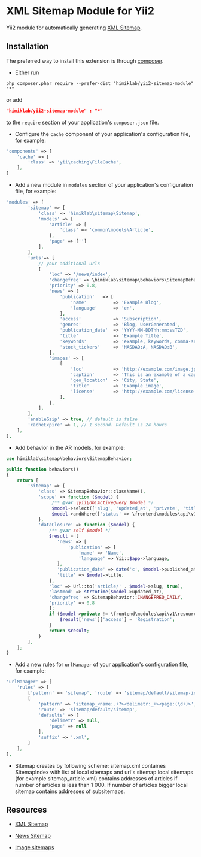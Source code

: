 XML Sitemap Module for Yii2
==========================
Yii2 module for automatically generating [XML Sitemap](http://www.sitemaps.org/protocol.html).

Installation
------------
The preferred way to install this extension is through [composer](http://getcomposer.org/download/).

* Either run

```
php composer.phar require --prefer-dist "himiklab/yii2-sitemap-module" "*"
```

or add

```json
"himiklab/yii2-sitemap-module" : "*"
```

to the `require` section of your application's `composer.json` file.

* Configure the `cache` component of your application's configuration file, for example:

```php
'components' => [
    'cache' => [
        'class' => 'yii\caching\FileCache',
    ],
]
```

* Add a new module in `modules` section of your application's configuration file, for example:

```php
'modules' => [
        'sitemap' => [
            'class' => 'himiklab\sitemap\Sitemap',
            'models' => [
                'article' => [
                    'class' => 'common\models\Article',
                ],
                'page' => ['']
            ],
        ],
        'urls'=> [
            // your additional urls
            [
                'loc' => '/news/index',
                'changefreq' => \himiklab\sitemap\behaviors\SitemapBehavior::CHANGEFREQ_DAILY,
                'priority' => 0.8,
                'news' => [
                    'publication'   => [
                        'name'          => 'Example Blog',
                        'language'      => 'en',
                    ],
                    'access'            => 'Subscription',
                    'genres'            => 'Blog, UserGenerated',
                    'publication_date'  => 'YYYY-MM-DDThh:mm:ssTZD',
                    'title'             => 'Example Title',
                    'keywords'          => 'example, keywords, comma-separated',
                    'stock_tickers'     => 'NASDAQ:A, NASDAQ:B',
                ],
                'images' => [
                    [
                        'loc'           => 'http://example.com/image.jpg',
                        'caption'       => 'This is an example of a caption of an image',
                        'geo_location'  => 'City, State',
                        'title'         => 'Example image',
                        'license'       => 'http://example.com/license',
                    ],
                ],
            ],
        ],
        'enableGzip' => true, // default is false
        'cacheExpire' => 1, // 1 second. Default is 24 hours
    ],
],
```

* Add behavior in the AR models, for example:

```php
use himiklab\sitemap\behaviors\SitemapBehavior;

public function behaviors()
{
    return [
        'sitemap' => [
            'class' => SitemapBehavior::className(),
            'scope' => function ($model) {
                 /** @var \yii\db\ActiveQuery $model */
                 $model->select(['slug', 'updated_at', 'private', 'title', 'published_at']);
                 $model->andWhere(['status' => \frontend\modules\api\v1\resources\Article::STATUS_PUBLISHED]);
            },
            'dataClosure' => function ($model) {
                /** @var self $model */
                $result = [
                   'news' => [
                       'publication' => [
                           'name' => 'Name',
                           'language' => Yii::$app->language,
                   ],
                   'publication_date' => date('c', $model->published_at),
                   'title' => $model->title,
                ],
                'loc' => Url::to('article/' . $model->slug, true),
                'lastmod' => strtotime($model->updated_at),
                'changefreq' => SitemapBehavior::CHANGEFREQ_DAILY,
                'priority' => 0.8
                ];
                if ($model->private != \frontend\modules\api\v1\resources\Article::PRIVATE_OFF) {
                    $result['news']['access'] = 'Registration';
                }
                return $result;
            }
        ],
    ];
}
```

* Add a new rules for `urlManager` of your application's configuration file, for example:

```php
'urlManager' => [
    'rules' => [
        ['pattern' => 'sitemap', 'route' => 'sitemap/default/sitemap-index', 'suffix' => '.xml'],
        [
            'pattern' => 'sitemap_<name:.+?><delimetr:_+><page:(\d+)>',
            'route' => 'sitemap/default/sitemap',
            'defaults' => [
                'delimetr' => null,
                'page' => null
            ],
            'suffix' => '.xml',
        ]
    ],
],
``` 
* Sitemap creates by following scheme:
 sitemap.xml containes SitemapIndex with list of local sitemaps and url's sitemap
 local sitemaps (for example sitemap_article.xml) contains addresses of articles if number of articles is less
 than 1 000. If number of articles bigger local sitemap contains addresses of subsitemaps.
 
Resources
---------
* [XML Sitemap](http://www.sitemaps.org/protocol.html)

* [News Sitemap](https://support.google.com/news/publisher/answer/74288?hl=en)

* [Image sitemaps](https://support.google.com/webmasters/answer/178636?hl=en)
